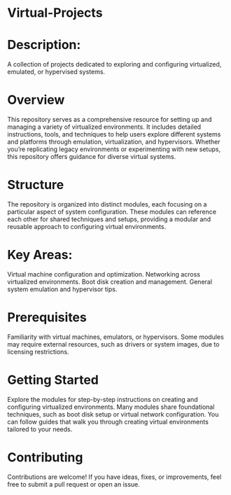 # Virtual-Projects
# Description:
A collection of projects dedicated to exploring and configuring virtualized, emulated, or hypervised systems.

# Overview
This repository serves as a comprehensive resource for setting up and managing a variety of virtualized environments. It includes detailed instructions, tools, and techniques to help users explore different systems and platforms through emulation, virtualization, and hypervisors. Whether you’re replicating legacy environments or experimenting with new setups, this repository offers guidance for diverse virtual systems.

# Structure
The repository is organized into distinct modules, each focusing on a particular aspect of system configuration. These modules can reference each other for shared techniques and setups, providing a modular and reusable approach to configuring virtual environments.

# Key Areas:
Virtual machine configuration and optimization.
Networking across virtualized environments.
Boot disk creation and management.
General system emulation and hypervisor tips.

# Prerequisites
Familiarity with virtual machines, emulators, or hypervisors.
Some modules may require external resources, such as drivers or system images, due to licensing restrictions.

# Getting Started
Explore the modules for step-by-step instructions on creating and configuring virtualized environments.
Many modules share foundational techniques, such as boot disk setup or virtual network configuration.
You can follow guides that walk you through creating virtual environments tailored to your needs.

# Contributing
Contributions are welcome! If you have ideas, fixes, or improvements, feel free to submit a pull request or open an issue.
